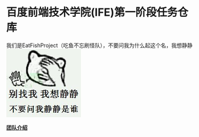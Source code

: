 # 百度前端技术学院(IFE)第一阶段任务仓库

我们是EatFishProject（吃鱼不忘刷怪队），不要问我为什么起这个名，我想静静
![](https://github.com/EatFishProject/Firststage/blob/master/task3/img/jingjing2.jpg)

**[团队介绍](http://eatfishproject.github.io/Firststage/task3/threeCol.html)**
